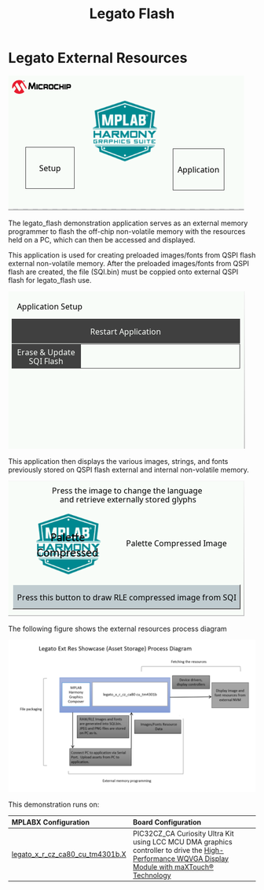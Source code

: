 ﻿---
parent: Example Applications
title: Legato Flash
nav_order: 4
---

# Legato External Resources

![](./../../docs/html/IntroScreen.png)

The legato_flash demonstration application serves as an external memory programmer to flash the off-chip non-volatile memory with the resources held on a PC, which can then be accessed and displayed.

This application is used for creating preloaded images/fonts from QSPI flash external non-volatile memory. After the preloaded images/fonts from QSPI flash are created, the file (SQI.bin) must be coppied onto external QSPI flash for legato_flash use.

![](./../../docs/html/SetupScreen.png)

This application then displays the various images, strings, and fonts previously stored on QSPI flash external and internal non-volatile memory.

![](./../../docs/html/ApplicationScreen.png)

The following figure shows the external resources process diagram

![](./../../docs/html/ExtResProcess.png)

This demonstration runs on:

|MPLABX Configuration|Board Configuration|
|:-------------------|:------------------|
|[legato_x_r_cz_ca80_cu_tm4301b.X](./firmware/legato_x_r_cz_ca80_cu_tm4301b.X/readme.md)|PIC32CZ_CA Curiosity Ultra Kit using LCC MCU DMA graphics controller to drive the [High-Performance WQVGA Display Module with maXTouch® Technology](https://www.microchip.com/DevelopmentTools/ProductDetails/PartNO/AC320005-4)|


 
